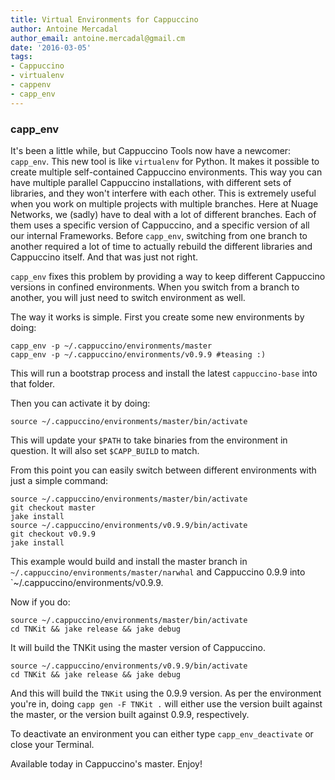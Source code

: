 ```yaml
---
title: Virtual Environments for Cappuccino
author: Antoine Mercadal
author_email: antoine.mercadal@gmail.cm
date: '2016-03-05'
tags:
- Cappuccino
- virtualenv
- cappenv
- capp_env
---
```



### capp_env

It's been a little while, but Cappuccino Tools now have a newcomer: `capp_env`. This new tool is like `virtualenv` for Python. It makes it possible to create multiple self-contained Cappuccino environments. This way you can have multiple parallel Cappuccino installations, with different sets of libraries, and they won't interfere with each other. This is extremely useful when you work on multiple projects with multiple branches. Here at Nuage Networks, we (sadly) have to deal with a lot of different branches. Each of them uses a specific version of Cappuccino, and a specific version of all our internal Frameworks. Before `capp_env`, switching from one branch to another required a lot of time to actually rebuild the different libraries and Cappuccino itself. And that was just not right.

`capp_env` fixes this problem by providing a way to keep different Cappuccino versions in confined environments. When you switch from a branch to another, you will just need to switch environment as well.

The way it works is simple. First you create some new environments by doing:

    capp_env -p ~/.cappuccino/environments/master
    capp_env -p ~/.cappuccino/environments/v0.9.9 #teasing :)

This will run a bootstrap process and install the latest `cappuccino-base` into that folder.

Then you can activate it by doing:

    source ~/.cappuccino/environments/master/bin/activate

This will update your `$PATH` to take binaries from the environment in question. It will also set `$CAPP_BUILD` to match.

From this point you can easily switch between different environments with just a simple command:

    source ~/.cappuccino/environments/master/bin/activate
    git checkout master
    jake install
    source ~/.cappuccino/environments/v0.9.9/bin/activate
    git checkout v0.9.9
    jake install

This example would build and install the master branch in `~/.cappuccino/environments/master/narwhal` and Cappuccino 0.9.9 into `~/.cappuccino/environments/v0.9.9.

Now if you do:

    source ~/.cappuccino/environments/master/bin/activate
    cd TNKit && jake release && jake debug

It will build the TNKit using the master version of Cappuccino.

    source ~/.cappuccino/environments/v0.9.9/bin/activate
    cd TNKit && jake release && jake debug

And this will build the `TNKit` using the 0.9.9 version. As per the environment you're in, doing `capp gen -F TNKit .` will either use the version built against the master, or the version built against 0.9.9, respectively.

To deactivate an environment you can either type `capp_env_deactivate` or close your Terminal.

Available today in Cappuccino's master. Enjoy!
